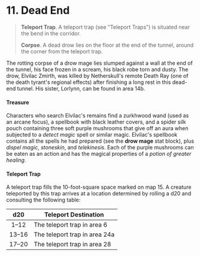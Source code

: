 # 11. Dead End

>**Teleport Trap**. A teleport trap (see "Teleport Traps") is situated near the bend in the corridor.
>
>**Corpse**. A dead drow lies on the floor at the end of the tunnel, around the corner from the teleport trap.
>

The rotting corpse of a drow mage lies slumped against a wall at the end of the tunnel, his face frozen in a scream, his black robe torn and dusty. The drow, Elvilac Zmirth, was killed by Netherskull's remote Death Ray (one of the death tyrant's regional effects) after finishing a long rest in this dead-end tunnel. His sister, Lorlynn, can be found in area 14b.

#### Treasure

Characters who search Elvilac's remains find a zurkhwood wand (used as an arcane focus), a spellbook with black leather covers, and a spider silk pouch containing three soft purple mushrooms that give off an aura when subjected to a *detect magic* spell or similar magic. Elvilac's spellbook contains all the spells he had prepared (see the **drow mage** stat block), plus *dispel magic*, *stoneskin*, and *telekinesis*. Each of the purple mushrooms can be eaten as an action and has the magical properties of a *potion of greater healing*.

#### Teleport Trap

A teleport trap fills the 10-foot-square space marked on map 15. A creature teleported by this trap arrives at a location determined by rolling a d20 and consulting the following table:

|  d20  | Teleport Destination          |
|:-----:|-------------------------------|
|  1–12 | The teleport trap in area 6   |
| 13–16 | The teleport trap in area 24a |
| 17–20 | The teleport trap in area 28  |